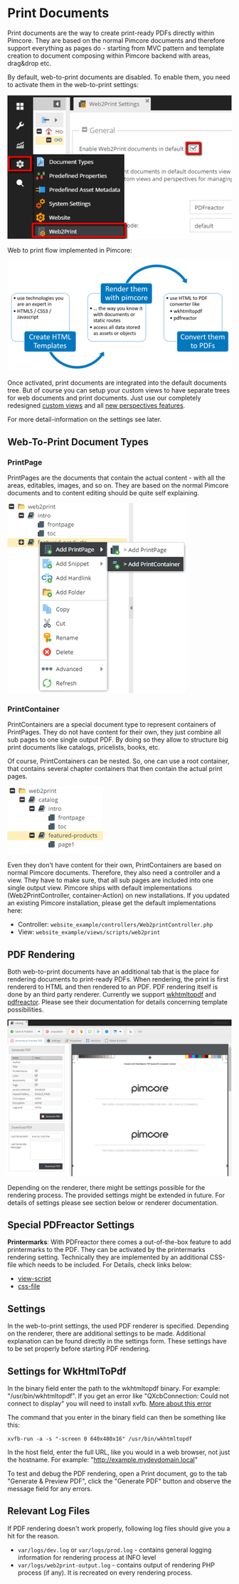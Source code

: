 # Print Documents

Print documents are the way to create print-ready PDFs directly within Pimcore. 
They are based on the normal Pimcore documents and therefore support everything as pages do - starting from MVC pattern 
and template creation to document composing within Pimcore backend with areas, drag&drop etc. 

By default, web-to-print documents are disabled. To enable them, you need to activate them in the web-to-print settings:

![Web2Print settings](../../img/printdocuments_settings.png)

Web to print flow implemented in Pimcore:

![Web2Print Flow](../../img/printdocuments_flow.png)


Once activated, print documents are integrated into the default documents tree. 
But of course you can setup your custom views to have separate trees for web documents and print documents. 
Just use our completely redesigned [custom views](../../05_Objects/01_Object_Classes/05_Class_Settings/11_Custom_Views.md) 
and all [new perspectives features](../../18_Tools_and_Features/13_Perspectives.md).

For more detail-information on the settings see later.

## Web-To-Print Document Types

### PrintPage 

PrintPages are the documents that contain the actual content - with all the areas, editables, images, and so on. 
They are based on the normal Pimcore documents and to content editing should be quite self explaining.

![PrintPages - add new](../../img/printdocuments_printpages_menu.png)

### PrintContainer

PrintContainers are a special document type to represent containers of PrintPages. They do not have content for their own, 
they just combine all sub pages to one single output PDF. By doing so they allow to structure big print documents like catalogs, 
pricelists, books, etc.

Of course, PrintContainers can be nested. So, one can use a root container, that contains several chapter containers 
that then contain the actual print pages.

![PrintContainer - tree](../../img/printdocuments_printcontainers_tree.png)

Even they don't have content for their own, PrintContainers are based on normal Pimcore documents. 
Therefore, they also need a controller and a view. They have to make sure, that all sub pages are included into one single output view. 
Pimcore ships with default implementations (Web2PrintController, container-Action) on new installations. 
If you updated an existing Pimcore installation, please get the default implementations here: 

* Controller: `website_example/controllers/Web2printController.php`
* View: `website_example/views/scripts/web2print`

## PDF Rendering

Both web-to-print documents have an additional tab that is the place for rendering documents to print-ready PDFs. 
When rendering, the print is first rendererd to HTML and then rendered to an PDF. PDF rendering itself is done by an
third party renderer. Currently we support [wkhtmltopdf](http://wkhtmltopdf.org/) and [pdfreactor](http://www.pdfreactor.com/). 
Please see their documentation for details concerning template possibilities.

![Web2Print - Container editmode](../../img/printdocuments_editmode_preview.png)

Depending on the renderer, there might be settings possible for the rendering process. 
The provided settings might be extended in future. 
For details of settings please see section below or renderer documentation.

## Special PDFreactor Settings

**Printermarks**: With PDFreactor there comes a out-of-the-box feature to add printermarks to the PDF. 
They can be activated by the printermarks rendering setting. Technically they are implemented by an additional CSS-file which needs to be included.
For Details, check links below:

* [view-script](https://github.com/pimcore/pimcore/blob/master/install-profiles/demo-basic/app/Resources/views/Web2print/default.html.php#L102-L102)
* [css-file](https://github.com/pimcore/pimcore/blob/master/web/bundles/pimcoreadmin/css/print/print-printermarks.css)

## Settings
In the web-to-print settings, the used PDF renderer is specified. Depending on the renderer, there are additional settings to be made. 
Additional explanation can be found directly in the settings form. 
These settings have to be set properly before starting PDF rendering.

## Settings for WkHtmlToPdf

In the binary field enter the path to the wkhtmltopdf binary. For example: "/usr/bin/wkhtmltopdf". If you get an error like "QXcbConnection: 
Could not connect to display" you will need to install xvfb. 
[More about this error](https://unix.stackexchange.com/questions/192642/wkhtmltopdf-qxcbconnection-could-not-connect-to-display)

The command that you enter in the binary field can then be something like this:
```
xvfb-run -a -s "-screen 0 640x480x16" /usr/bin/wkhtmltopdf
```
In the host field, enter the full URL, like you would in a web browser, not just the hostname. 
For example: "http://example.mydevdomain.local"

To test and debug the PDF rendering, open a Print document, go to the tab "Generate & Preview PDF", click the "Generate PDF" 
button and observe the message field for any errors.

## Relevant Log Files

If PDF rendering doesn't work properly, following log files should give you a hit for the reason.

* `var/logs/dev.log` or `var/logs/prod.log` - contains general logging information for rendering process at INFO level
* `var/logs/web2print-output.log` - contains output of rendering PHP process (if any). It is recreated on every rendering process.

